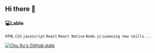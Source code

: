 ## Hi there 👋

### 💻Lable
`HTML` `CSS` `javascript` `React` `React Native` `Node.js` `Leaening new skills...`

[![Chu Xu's GitHub stats](https://github-readme-stats.vercel.app/api?username=chuxu200328)](https://github.com/anuraghazra/github-readme-stats)
